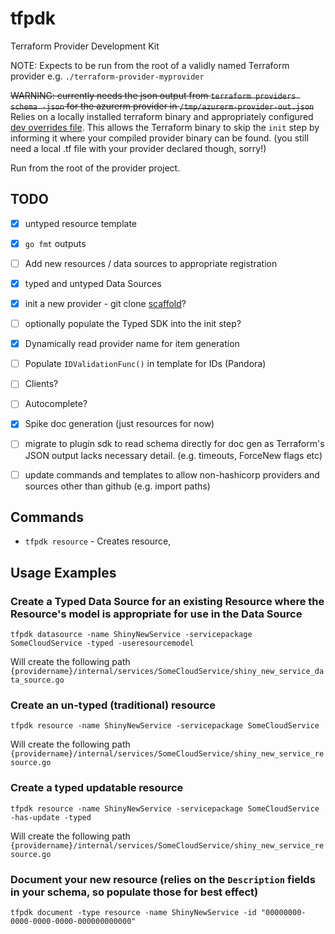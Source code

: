 # tfpdk
Terraform Provider Development Kit
 
NOTE: Expects to be run from the root of a validly named Terraform provider e.g. `./terraform-provider-myprovider`

~~WARNING: currently needs the json output from `terraform providers schema -json` for the azurerm provider in `/tmp/azurerm-provider-out.json`~~ 
Relies on a locally installed terraform binary and appropriately configured [dev overrides file](https://www.terraform.io/docs/cli/config/config-file.html#development-overrides-for-provider-developers). This 
allows the Terraform binary to skip the `init` step by informing it where your compiled provider binary can be found. (you still need a local .tf file with your provider declared though, sorry!)

Run from the root of the provider project.

## TODO
- [x] untyped resource template
- [x] `go fmt` outputs
- [ ] Add new resources / data sources to appropriate registration
- [x] typed and untyped Data Sources
- [x] init a new provider - git clone [scaffold](https://github.com/hashicorp/terraform-provider-scaffolding)?
- [ ] optionally populate the Typed SDK into the init step? 
- [x] Dynamically read provider name for item generation
- [ ] Populate `IDValidationFunc()` in template for IDs (Pandora)
- [ ] Clients?
- [ ] Autocomplete?
- [x] Spike doc generation (just resources for now)
- [ ] migrate to plugin sdk to read schema directly for doc gen as Terraform's JSON output lacks necessary detail. (e.g. timeouts, ForceNew flags etc)
- [ ] update commands and templates to allow non-hashicorp providers and sources other than github (e.g. import paths)


## Commands

* `tfpdk resource` - Creates resource,

## Usage Examples

### Create a Typed Data Source for an existing Resource where the Resource's model is appropriate for use in the Data Source
```shell
tfpdk datasource -name ShinyNewService -servicepackage SomeCloudService -typed -useresourcemodel
```
Will create the following path `{providername}/internal/services/SomeCloudService/shiny_new_service_data_source.go`

### Create an un-typed (traditional) resource 
```shell
tfpdk resource -name ShinyNewService -servicepackage SomeCloudService
```
Will create the following path `{providername}/internal/services/SomeCloudService/shiny_new_service_resource.go`

### Create a typed updatable resource 
```shell
tfpdk resource -name ShinyNewService -servicepackage SomeCloudService -has-update -typed
```
Will create the following path `{providername}/internal/services/SomeCloudService/shiny_new_service_resource.go`

### Document your new resource (relies on the `Description` fields in your schema, so populate those for best effect)
```shell
tfpdk document -type resource -name ShinyNewService -id "00000000-0000-0000-0000-000000000000"
```
